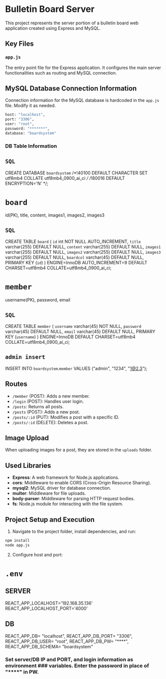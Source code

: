 # Bulletin Board Server

This project represents the server portion of a bulletin board web application created using Express and MySQL.

## Key Files

### `app.js`

The entry point file for the Express application. It configures the main server functionalities such as routing and MySQL connection.

## MySQL Database Connection Information

Connection information for the MySQL database is hardcoded in the `app.js` file. Modify it as needed.

```bash
host: "localhost",
port: "3306",
user: "root",
password: "*******",
database: "boardsystem"
```

### DB Table Information

## `SQL`
CREATE DATABASE `boardsystem` /*!40100 DEFAULT CHARACTER SET utf8mb4 COLLATE utf8mb4_0900_ai_ci */ /*!80016 DEFAULT ENCRYPTION='N' */;

# `board`
id(PK), title, content, images1, images2, images3

## `SQL`
CREATE TABLE `board` (
  `id` int NOT NULL AUTO_INCREMENT,
  `title` varchar(255) DEFAULT NULL,
  `content` varchar(255) DEFAULT NULL,
  `images1` varchar(255) DEFAULT NULL,
  `images2` varchar(255) DEFAULT NULL,
  `images3` varchar(255) DEFAULT NULL,
  `boardcol` varchar(45) DEFAULT NULL,
  PRIMARY KEY (`id`)
) ENGINE=InnoDB AUTO_INCREMENT=9 DEFAULT CHARSET=utf8mb4 COLLATE=utf8mb4_0900_ai_ci;

# `member`
username(PK), password, email

## `SQL`
CREATE TABLE `member` (
  `username` varchar(45) NOT NULL,
  `password` varchar(45) DEFAULT NULL,
  `email` varchar(45) DEFAULT NULL,
  PRIMARY KEY (`username`)
) ENGINE=InnoDB DEFAULT CHARSET=utf8mb4 COLLATE=utf8mb4_0900_ai_ci;

## `admin insert`
INSERT INTO `boardsystem`.`member`
VALUES ("admin", "1234", "1@2.3");

## Routes

- `/member` (POST): Adds a new member.
- `/login` (POST): Handles user login.
- `/posts`: Returns all posts.
- `/posts` (POST): Adds a new post.
- `/posts/:id` (PUT): Modifies a post with a specific ID.
- `/posts/:id` (DELETE): Deletes a post.

## Image Upload

When uploading images for a post, they are stored in the `uploads` folder.

## Used Libraries

- **Express**: A web framework for Node.js applications.
- **cors**: Middleware to enable CORS (Cross-Origin Resource Sharing).
- **mysql2**: MySQL driver for database connection.
- **multer**: Middleware for file uploads.
- **body-parser**: Middleware for parsing HTTP request bodies.
- **fs**: Node.js module for interacting with the file system.

## Project Setup and Execution

1. Navigate to the project folder, install dependencies, and run:

```bash
npm install
node app.js
```

2. Configure host and port:

# `.env`

## SERVER
REACT_APP_LOCALHOST='192.168.35.136'
REACT_APP_LOCALHOST_PORT='4000'

## DB
REACT_APP_DB= "localhost",
REACT_APP_DB_PORT= "3306",
REACT_APP_DB_USER= "root",
REACT_APP_DB_PW= "****",
REACT_APP_DB_SCHEMA= "boardsystem"

### Set server/DB IP and PORT, and login information as environment ### variables. Enter the password in place of "****" in PW.